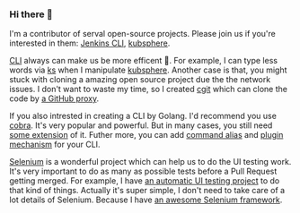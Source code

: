 ### Hi there 👋

<!--
**LinuxSuRen/LinuxSuRen** is a ✨ _special_ ✨ repository because its `README.md` (this file) appears on your GitHub profile.

Here are some ideas to get you started:

- 🔭 I’m currently working on ...
- 🌱 I’m currently learning ...
- 👯 I’m looking to collaborate on ...
- 🤔 I’m looking for help with ...
- 💬 Ask me about ...
- 📫 How to reach me: ...
- 😄 Pronouns: ...
- ⚡ Fun fact: ...
-->

I'm a contributor of serval open-source projects. Please join us if you're interested in them: [Jenkins CLI](https://github.com/jenkins-zh/jenkins-cli), [kubsphere](https://github.com/kubesphere/kubesphere).

[CLI](https://github.com/topics/cli) always can make us be more efficent 🚀. For example, I can type less words via [ks](https://github.com/LinuxSuRen/ks) when I manipulate [kubsphere](https://github.com/kubesphere/kubesphere). Another case is that, you might stuck with cloning a amazing open source project due the the network issues. I don't want to waste my time, so I created [cgit](https://github.com/LinuxSuRen/cgit) which can clone the code by [a GitHub proxy](http://github.com.cnpmjs.org/).

If you also intrested in creating a CLI by Golang. I'd recommend you use [cobra](https://github.com/spf13/cobra). It's very popular and powerful. But in many cases, you still need [some extension](https://github.com/LinuxSuRen/cobra-extension) of it. Futher more, you can add [command alias](https://github.com/LinuxSuRen/go-cli-alias/) and [plugin mechanism](https://github.com/LinuxSuRen/go-cli-plugin) for your CLI.

[Selenium](https://github.com/seleniumhq/selenium/) is a wonderful project which can help us to do the UI testing work. It's very important to do as many as possible tests before a Pull Request getting merged. For example, I have [an automatic UI testing project](https://github.com/LinuxSuRen/ks-ui-test) to do that kind of things. Actually it's super simple, I don't need to take care of a lot details of Selenium. Because I have [an awesome Selenium framework](https://github.com/LinuxSuRen/phoenix.webui.framework).
